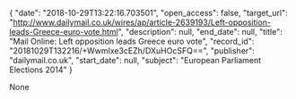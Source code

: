 {
  "date": "2018-10-29T13:22:16.703501", 
  "open_access": false, 
  "target_url": "http://www.dailymail.co.uk/wires/ap/article-2639193/Left-opposition-leads-Greece-euro-vote.html", 
  "description": null, 
  "end_date": null, 
  "title": "Mail Online: Left opposition leads Greece euro vote", 
  "record_id": "20181029T132216/+WwmIxe3cEZh/DXuHOcSFQ==", 
  "publisher": "dailymail.co.uk", 
  "start_date": null, 
  "subject": "European Parliament Elections 2014"
}

None